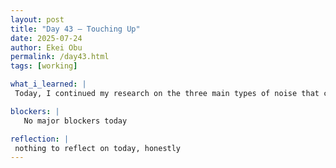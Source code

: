 ```yaml
---
layout: post
title: "Day 43 – Touching Up"
date: 2025-07-24
author: Ekei Obu 
permalink: /day43.html
tags: [working]

what_i_learned: |
 Today, I continued my research on the three main types of noise that can interfere with muscle signal models: baseline wander noise, Gaussian noise, and motion artifacts. I explored how each noise type affects the quality of  EMG signals and the performance of our model. Baseline wander noise, often caused by slow movements or electrode shifts, introduces low-frequency drift that can distort muscle signal patterns. Gaussian noise, which results    from electronic interference, adds random fluctuations that blur important features. Motion artifacts, typically caused by sudden body movements or poor electrode contact, create irregular spikes in the signal. All three      types of noise, if not properly addressed, reduce the accuracy and reliability of the model. This research helped me understand the importance of effective preprocessing and filtering techniques to improve signal clarity and  model performance.

blockers: |
   No major blockers today

reflection: |
 nothing to reflect on today, honestly 
---
```



